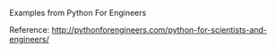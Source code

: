Examples from Python For Engineers

Reference:
http://pythonforengineers.com/python-for-scientists-and-engineers/
